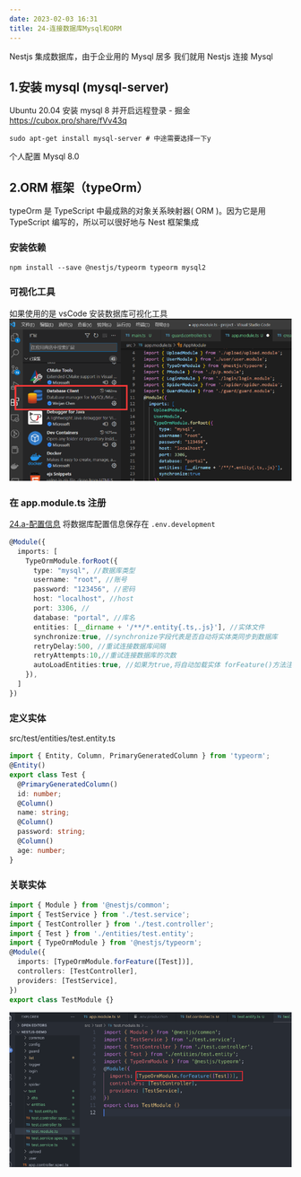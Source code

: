 ```yaml
---
date: 2023-02-03 16:31
title: 24-连接数据库Mysql和ORM
---
```


Nestjs 集成数据库，由于企业用的 Mysql 居多 我们就用 Nestjs 连接 Mysql

## 1.安装 mysql (mysql-server)

Ubuntu 20.04 安装 mysql 8 并开启远程登录 - 掘金
https://cubox.pro/share/fVv43q

```
sudo apt-get install mysql-server # 中途需要选择一下y
```

个人配置 Mysql 8.0

## 2.ORM 框架（typeOrm）

typeOrm 是 TypeScript 中最成熟的对象关系映射器( ORM )。因为它是用 TypeScript 编写的，所以可以很好地与 Nest 框架集成

### 安装依赖

```
npm install --save @nestjs/typeorm typeorm mysql2
```

### 可视化工具

如果使用的是 vsCode 安装数据库可视化工具
![](./_images/image-2023-02-03_19-48-46-581-24-连接数据库Mysql.png)

### 在 app.module.ts 注册

[24.a-配置信息](24.a-配置信息.md) 将数据库配置信息保存在 `.env.development`

```ts
@Module({
  imports: [
    TypeOrmModule.forRoot({
      type: "mysql", //数据库类型
      username: "root", //账号
      password: "123456", //密码
      host: "localhost", //host
      port: 3306, //
      database: "portal", //库名
      entities: [__dirname + '/**/*.entity{.ts,.js}'], //实体文件
      synchronize:true, //synchronize字段代表是否自动将实体类同步到数据库
      retryDelay:500, //重试连接数据库间隔
      retryAttempts:10,//重试连接数据库的次数
      autoLoadEntities:true, //如果为true,将自动加载实体 forFeature()方法注册的每个实体都将自动添加到配置对象的实体数组中
    }),
  ]
})
```

### 定义实体

src/test/entities/test.entity.ts

```ts
import { Entity, Column, PrimaryGeneratedColumn } from 'typeorm';
@Entity()
export class Test {
  @PrimaryGeneratedColumn()
  id: number;
  @Column()
  name: string;
  @Column()
  password: string;
  @Column()
  age: number;
}

```

### 关联实体

```ts
import { Module } from '@nestjs/common';
import { TestService } from './test.service';
import { TestController } from './test.controller';
import { Test } from './entities/test.entity';
import { TypeOrmModule } from '@nestjs/typeorm';
@Module({
  imports: [TypeOrmModule.forFeature([Test])],
  controllers: [TestController],
  providers: [TestService],
})
export class TestModule {}

```

![](./_images/image-2023-02-03_19-52-41-475-24-连接数据库Mysql.png)